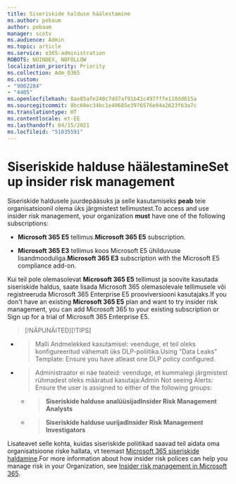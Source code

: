 ```yaml
---
title: Siseriskide halduse häälestamine
ms.author: pebaum
author: pebaum
manager: scotv
ms.audience: Admin
ms.topic: article
ms.service: o365-administration
ROBOTS: NOINDEX, NOFOLLOW
localization_priority: Priority
ms.collection: Adm_O365
ms.custom:
- "9002284"
- "4405"
ms.openlocfilehash: 8ae85afe240c7dd7af91b41c497fffe118dd615a
ms.sourcegitcommit: 8bc60ec34bc1e40685e3976576e04a2623f63a7c
ms.translationtype: HT
ms.contentlocale: et-EE
ms.lasthandoff: 04/15/2021
ms.locfileid: "51835591"
---
```

# <a name="set-up-insider-risk-management"></a><span data-ttu-id="fa20a-102">Siseriskide halduse häälestamine</span><span class="sxs-lookup"><span data-stu-id="fa20a-102">Set up insider risk management</span></span>

<span data-ttu-id="fa20a-103">Siseriskide haldusele juurdepääsuks ja selle kasutamiseks **peab** teie organisatsioonil olema üks järgmistest tellimustest.</span><span class="sxs-lookup"><span data-stu-id="fa20a-103">To access and use insider risk management, your organization **must** have one of the following subscriptions:</span></span>

- <span data-ttu-id="fa20a-104">**Microsoft 365 E5** tellimus.</span><span class="sxs-lookup"><span data-stu-id="fa20a-104">**Microsoft 365 E5** subscription.</span></span>

- <span data-ttu-id="fa20a-105">**Microsoft 365 E3** tellimus koos Microsoft E5 ühilduvuse lisandmooduliga.</span><span class="sxs-lookup"><span data-stu-id="fa20a-105">**Microsoft 365 E3** subscription with the Microsoft E5 compliance add-on.</span></span>

<span data-ttu-id="fa20a-106">Kui teil pole olemasolevat **Microsoft 365 E5** tellimust ja soovite kasutada siseriskide haldus, saate lisada Microsoft 365 olemasolevale tellimusele või registreeruda Microsoft 365 Enterprise E5 prooviversiooni kasutajaks.</span><span class="sxs-lookup"><span data-stu-id="fa20a-106">If you don't have an existing **Microsoft 365 E5** plan and want to try insider risk management, you can add Microsoft 365 to your existing subscription or Sign up for a trial of Microsoft 365 Enterprise E5.</span></span>

> <span data-ttu-id="fa20a-107">[!NÄPUNÄITED]</span><span class="sxs-lookup"><span data-stu-id="fa20a-107">[!TIPS]</span></span>
- > <span data-ttu-id="fa20a-108">Malli Andmelekked kasutamisel: veenduge, et teil oleks konfigureeritud vähemalt üks DLP-poliitika.</span><span class="sxs-lookup"><span data-stu-id="fa20a-108">Using "Data Leaks" Template: Ensure you have atleast one DLP policy configured.</span></span>
- > <span data-ttu-id="fa20a-109">Administraator ei näe teateid: veenduge, et kummalegi järgmistest rühmadest oleks määratud kasutaja:</span><span class="sxs-lookup"><span data-stu-id="fa20a-109">Admin Not seeing Alerts: Ensure the user is assigned to either of the following groups:</span></span>
    - ><span data-ttu-id="fa20a-110">**Siseriskide halduse analüüsijad**</span><span class="sxs-lookup"><span data-stu-id="fa20a-110">**Insider Risk Management Analysts**</span></span>
    - ><span data-ttu-id="fa20a-111">**Siseriskide halduse uurijad**</span><span class="sxs-lookup"><span data-stu-id="fa20a-111">**Insider Risk Management Investigators**</span></span>

<span data-ttu-id="fa20a-112">Lisateavet selle kohta, kuidas siseriskide poliitikad saavad teil aidata oma organisatsioone riske hallata, vt teemast [Microsoft 365 siseriskide haldamine](https://go.microsoft.com/fwlink/?linkid=2123907).</span><span class="sxs-lookup"><span data-stu-id="fa20a-112">For more information about how insider risk polices can help you manage risk in your Organization, see [Insider risk management in Microsoft 365](https://go.microsoft.com/fwlink/?linkid=2123907).</span></span>
